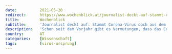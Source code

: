 ```yaml
---
date:          2021-05-20
redirect:      https://www.wochenblick.at/journalist-deckt-auf-stammt-corona-virus-doch-aus-dem-labor/
title:         Wochenblick
subtitle:      'Journalist deckt auf: Stammt Corona-Virus doch aus dem Labor?'
description:   'Schon seit dem Vorjahr gibt es Vermutungen, dass das Corona-Virus in einem Labor hergestellt worden sein könnte. Die USA sollen mit Fördergeldern verbotene „Gain of function“-Forschungen im Wuhan-Labor mitfinanziert haben. In einem Video aus 2019 gibt ein Beteiligter zu, an diesen Forschungen beteiligt gewesen zu sein.'
country:       AT
categories:    [Wissenschaft]
tags:          [virus-ursprung]
---
```

